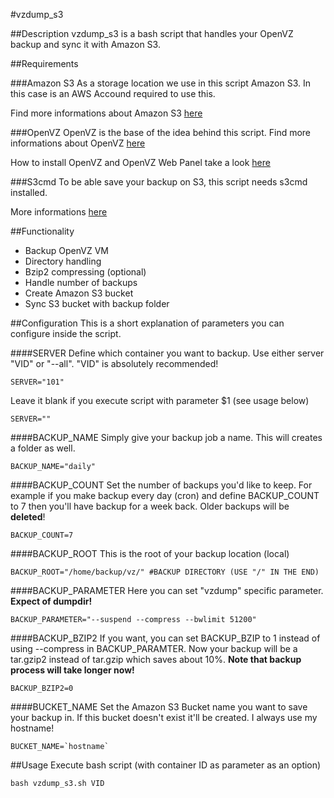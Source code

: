 #vzdump_s3

##Description
vzdump_s3 is a bash script that handles your OpenVZ backup and sync it with Amazon S3. 

##Requirements

###Amazon S3
As a storage location we use in this script Amazon S3. In this case is an AWS Accound required to use this.

Find more informations about Amazon S3 [here](http://aws.amazon.com/de/s3/)

###OpenVZ
OpenVZ is the base of the idea behind this script. Find more informations about OpenVZ [here](http://wiki.openvz.org/Main_Page)

How to install OpenVZ and OpenVZ Web Panel take a look [here](http://www.howtoforge.com/virtual-multiserver-environment-with-dedicated-web-mysql-email-dns-servers-on-debian-squeeze-with-ispconfig-3)

###S3cmd
To be able save your backup on S3, this script needs s3cmd installed.

More informations [here](http://s3tools.org/s3cmd)

##Functionality

- Backup OpenVZ VM
- Directory handling
- Bzip2 compressing (optional)
- Handle number of backups
- Create Amazon S3 bucket
- Sync S3 bucket with backup folder

##Configuration
This is a short explanation of parameters you can configure inside the script.

####SERVER
Define which container you want to backup. Use either server "VID" or "--all". "VID" is absolutely recommended!

	SERVER="101"
	
Leave it blank if you execute script with parameter $1 (see usage below)

	SERVER=""

####BACKUP_NAME
Simply give your backup job a name. This will creates a folder as well.

	BACKUP_NAME="daily"

####BACKUP_COUNT
Set the number of backups you'd like to keep. For example if you make backup every day (cron) and define BACKUP_COUNT to 7 then you'll have backup for a week back. Older backups will be **deleted**!

	BACKUP_COUNT=7

####BACKUP_ROOT
This is the root of your backup location (local)

	BACKUP_ROOT="/home/backup/vz/" #BACKUP DIRECTORY (USE "/" IN THE END)

####BACKUP_PARAMETER
Here you can set "vzdump" specific parameter. **Expect of dumpdir!**
	
	BACKUP_PARAMETER="--suspend --compress --bwlimit 51200"

####BACKUP_BZIP2
If you want, you can set BACKUP_BZIP to 1 instead of using --compress in BACKUP_PARAMTER. Now your backup will be a tar.gzip2 instead of tar.gzip which saves about 10%. **Note that backup process will take longer now!**

	BACKUP_BZIP2=0

####BUCKET_NAME
Set the Amazon S3 Bucket name you want to save your backup in. If this bucket doesn't exist it'll be created. I always use my hostname!

	BUCKET_NAME=`hostname`


##Usage
Execute bash script (with container ID as parameter as an option)

	bash vzdump_s3.sh VID
	
	